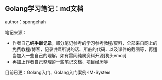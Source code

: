 ## Golang学习笔记：md文档

author：spongehah

笔记来源：

- 作者自己**纯手敲记录**，部分笔记参考的学习参考教程/资料，全部来自网上的免费教程/博客，记录讲师所说的话、所敲的代码、以及课件的截图等，再适当加入一些自己的理解，如有雷同纯属资料开源[狗头emoji]
- 再加上作者自己整理的一些笔记文档、项目经历等

目前已更：Golang入门、Golang入门案例-IM-System

